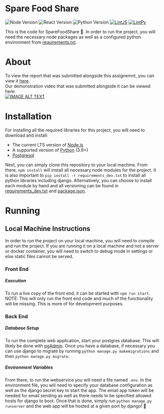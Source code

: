 # Spare Food Share
![Node Version](https://img.shields.io/badge/Node.js-18.14.1LTS_|_19.6.1-informational?style=flat&logo=node.js&logoColor=white&color=11BB11)
![React Version](https://img.shields.io/github/package-json/dependency-version/404-N0tFound/SpareFoodShare/react?logo=react)
![Python Version](https://img.shields.io/badge/Python_Version-3.10_|_3.11-informational?style=flat&logo=python&logoColor=white&color=11BB11)
[![LintJS](https://github.com/404-N0tFound/SpareFoodShare/actions/workflows/lintJS.yml/badge.svg)](https://github.com/404-N0tFound/SpareFoodShare/actions/workflows/lintJS.yml)
[![LintPy](https://github.com/404-N0tFound/SpareFoodShare/actions/workflows/lintPy.yml/badge.svg)](https://github.com/404-N0tFound/SpareFoodShare/actions/workflows/lintPy.yml)

This is the code for SpareFoodShare :carrot:. In order to run the project, you will need the necessary node packages as well as a configured python environment from [requirements.txt](requirements.txt).

# About
To view the report that was submitted alongside this assignemnt, you can view it [here](https://docs.google.com/document/d/14qVnZDcAqWAhbgB3xcMCSdaKjq8J6GfIjq5eACNkwso/edit?usp=sharing).\
Our demonstration video that was submitted alongside it can be viewed here:\
[![IMAGE ALT TEXT](http://img.youtube.com/vi/xYYydMtzi0I/0.jpg)](https://www.youtube.com/watch?v=xYYydMtzi0I "Welcome to SpareFoodShare")

# Installation
For installing all the required libraries for this project, you will need to download and install:
- The current LTS version of [Node.js](https://nodejs.org/)
- A supported version of [Python](https://www.python.org/downloads/) (3.9+)
- [Postgresql](https://www.postgresql.org/)

Next, you can simply clone this repository to your local machine. From there, `npm install` will install all necessary node modules for the project. 
It is also important to `pip install -r requirements_dev.txt` to install all python libraries including django. 
Alternatively, you can choose to install each module by hand and all versioning can be found in [requirements_dev.txt](requirements_dev.txt) and [package.json](package.json).

# Running
## Local Machine Instructions
In order to run the project on your local machine, you will need to compile and run the project. If you are running it on a local machine and not a server or docker container, you will need to switch to debug mode in settings or else static files cannot be served.
### Front End
##### Execution
To run a live copy of the front end, it can be started with `npm run start`.
NOTE: This will only run the front end code and much of the functionality will be missing.
This is more of for development purposes.
### Back End
##### Database Setup
To run the complete web application, start your postgres database. 
This will likely be done with [pgAdmin](https://www.pgadmin.org/docs/pgadmin4/6.18/getting_started.html).
Once you have a database, if necessary you can use django to migrate by running `python manage.py makemigrations` and then `python manage.py migrate`.
##### Environment Variables
From there, to run the webservice you will need a file named `.env`.
In the environment file, you will need to specify your database configuration as well as the django secret key to start the app.
The email app token will be needed for email sending as well as there needs to be specified allowed hosts for django to boot.
Once that is done, simply run `python manage.py runserver` and the web app will be hosted at a given port by django! :tada:
